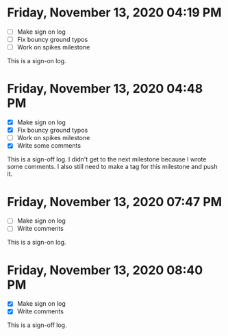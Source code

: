 # Friday, November 13, 2020 04:19 PM
- [ ] Make sign on log
- [ ] Fix bouncy ground typos 
- [ ] Work on spikes milestone

This is a sign-on log.
# Friday, November 13, 2020 04:48 PM
- [X] Make sign on log
- [X] Fix bouncy ground typos 
- [ ] Work on spikes milestone
- [X] Write some comments 

This is a sign-off log. I didn't get to the next milestone because I wrote some comments. I also still need to make a tag for this milestone and push it.

# Friday, November 13, 2020 07:47 PM
- [ ] Make sign on log
- [ ] Write comments 

This is a sign-on log.

# Friday, November 13, 2020 08:40 PM
- [X] Make sign on log
- [X] Write comments 

This is a sign-off log.